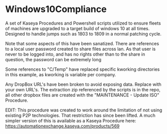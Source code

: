 # Windows10Compliance
A set of Kaseya Procedures and Powershell scripts utilized to ensure fleets of machines are upgraded to a target build of windows 10 at all times. Designed to handle jumps such as 1803 to 1809 in a normal patching cycle. 

Note that some aspects of this have been sanatized. There are references to a local user password created to share files across lan. As that user is never to be logged into, and has no rights other than to the share in question, the password can be extremely long

Some references to "C/Temp" have replaced specific kworking directories in this example, as kworking is variable per company.

Any DropBox URL's have been broken to avoid exposing data. Replace with your own URL's. The extraction zip referenced by the scripts is in the repo, all other dropbox files are created with the "MAINTENANCE - Update ISO" Procedure. 

EDIT:
This procedure was created to work around the limitation of not using existing P2P technologies. That restriction has since been lifted. A much simpler version of this is available as a Kaseya Procedure here: https://automationexchange.kaseya.com/products/569

